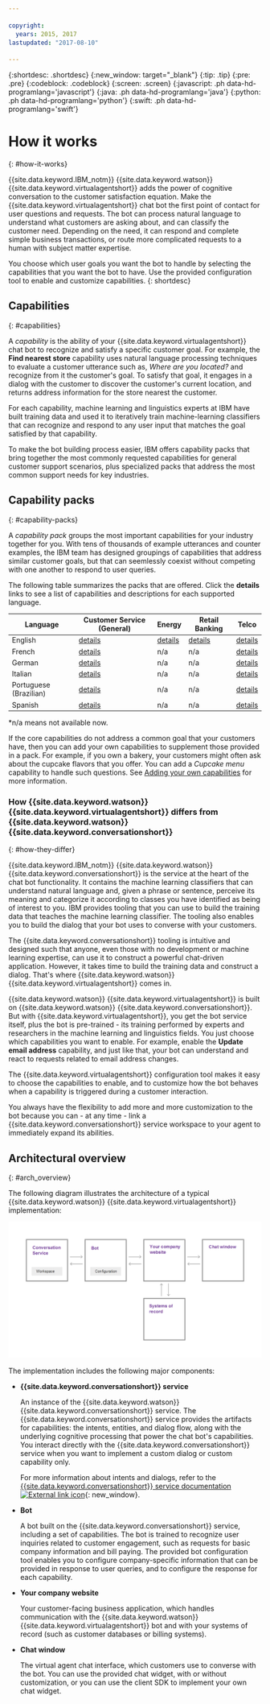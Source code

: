 ```yaml
---

copyright:
  years: 2015, 2017
lastupdated: "2017-08-10"

---
```


{:shortdesc: .shortdesc}
{:new_window: target="_blank"}
{:tip: .tip}
{:pre: .pre}
{:codeblock: .codeblock}
{:screen: .screen}
{:javascript: .ph data-hd-programlang='javascript'}
{:java: .ph data-hd-programlang='java'}
{:python: .ph data-hd-programlang='python'}
{:swift: .ph data-hd-programlang='swift'}

# How it works
{: #how-it-works}

{{site.data.keyword.IBM_notm}} {{site.data.keyword.watson}} {{site.data.keyword.virtualagentshort}} adds the power of cognitive conversation to the customer satisfaction equation. Make the {{site.data.keyword.virtualagentshort}} chat bot the first point of contact for user questions and requests. The bot can process natural language to  understand what customers are asking about, and can classify the customer need. Depending on the need, it can respond and complete simple business transactions, or route more complicated requests to a human with subject matter expertise.

You choose which user goals you want the bot to handle by selecting the capabilities that you want the bot to have. Use the provided configuration tool to enable and customize capabilities.
{: shortdesc}

## Capabilities
{: #capabilities}

A *capability* is the ability of your {{site.data.keyword.virtualagentshort}} chat bot to recognize and satisfy a specific customer goal. For example, the **Find nearest store** capability uses natural language processing techniques to evaluate a customer utterance such as, *Where are you located?* and recognize from it the customer's goal. To satisfy that goal, it engages in a dialog with the customer to discover the customer's current location, and returns address information for the store nearest the customer.

For each capability, machine learning and linguistics experts at IBM have built training data and used it to iteratively train machine-learning classifiers that can recognize and respond to any user input that matches the goal satisfied by that capability.

To make the bot building process easier, IBM offers capability packs that bring together the most commonly requested capabilities for general customer support scenarios, plus specialized packs that address the most common support needs for key industries.

## Capability packs
{: #capability-packs}

A *capability pack* groups the most important capabilities for your industry together for you. With tens of thousands of example utterances and counter examples, the IBM team has designed groupings of capabilities that address similar customer goals, but that can seemlessly coexist without competing with one another to respond to user queries.

The following table summarizes the packs that are offered. Click the **details** links to see a list of capabilities and descriptions for each supported language.

| Language | Customer Service (General) | Energy  | Retail Banking | Telco   |
|----------|----------------------------|---------|----------------|---------|
| English  | [details](/docs/services/virtual-agent/capabilities_list_general.html?locale=en)   | [details](/docs/services/virtual-agent/capabilities_list_energy.html?locale=en) | [details](/docs/services/virtual-agent/capabilities_list_banking.html?locale=en)        | [details](/docs/services/virtual-agent/capabilities_list_telco.html?locale=en) |
| French   | [details](/docs/services/virtual-agent/capabilities_list_general.html?locale=fr)   | n/a     | n/a            | [details](/docs/services/virtual-agent/capabilities_list_telco.html?locale=fr) |
| German   | [details](/docs/services/virtual-agent/capabilities_list_general.html?locale=de) | n/a     | n/a            | [details](/docs/services/virtual-agent/capabilities_list_telco.html?locale=de) |
| Italian | [details](/docs/services/virtual-agent/capabilities_list_general.html?locale=it) | n/a | n/a | [details](/docs/services/virtual-agent/capabilities_list_telco.html?locale=it) |
| Portuguese (Brazilian) | [details](/docs/services/virtual-agent/capabilities_list_general.html?locale=pt-br)   | n/a     | n/a            | [details](/docs/services/virtual-agent/capabilities_list_telco.html?locale=pt-br) |
| Spanish | [details](/docs/services/virtual-agent/capabilities_list_general.html?locale=es)   | n/a     | n/a            | [details](/docs/services/virtual-agent/capabilities_list_telco.html?locale=es) |

*n/a means not available now.

If the core capabilities do not address a common goal that your customers have, then you can add your own capabilities to supplement those provided in a pack. For example, if you own a bakery, your customers might often ask about the cupcake flavors that you offer. You can add a *Cupcake menu* capability to handle such questions. See [Adding your own capabilities](add-custom-capabilities.html) for more information.

### How {{site.data.keyword.watson}} {{site.data.keyword.virtualagentshort}} differs from {{site.data.keyword.watson}} {{site.data.keyword.conversationshort}}
{: #how-they-differ}

{{site.data.keyword.IBM_notm}} {{site.data.keyword.watson}} {{site.data.keyword.conversationshort}} is the service at the heart of the chat bot functionality. It contains the machine learning classifiers that can understand natural language and, given a phrase or sentence, perceive its meaning and categorize it according to classes you have identified as being of interest to you. IBM provides tooling that you can use to build the training data that teaches the machine learning classifier. The tooling also enables you to build the dialog that your bot uses to converse with your customers.

The {{site.data.keyword.conversationshort}} tooling is intuitive and designed such that anyone, even those with no development or machine learning expertise, can use it to construct a powerful chat-driven application. However, it takes time to build the training data and construct a dialog. That's where {{site.data.keyword.watson}} {{site.data.keyword.virtualagentshort}} comes in.

{{site.data.keyword.watson}} {{site.data.keyword.virtualagentshort}} is built on {{site.data.keyword.watson}} {{site.data.keyword.conversationshort}}. But with {{site.data.keyword.virtualagentshort}}, you get the bot service itself, plus the bot is pre-trained - its training performed by experts and researchers in the machine learning and linguistics fields. You just choose which capabilities you want to enable. For example, enable the **Update email address** capability, and just like that, your bot can understand and react to requests related to email address changes.

The {{site.data.keyword.virtualagentshort}} configuration tool makes it easy to choose the capabilities to enable, and to customize how the bot behaves when a capability is triggered during a customer interaction.

You always have the flexibility to add more and more customization to the bot because you can - at any time - link a {{site.data.keyword.conversationshort}} service workspace to your agent to immediately expand its abilities.

## Architectural overview
{: #arch_overview}

The following diagram illustrates the architecture of a typical {{site.data.keyword.watson}} {{site.data.keyword.virtualagentshort}} implementation:

![Architectural overview](images/arch-overview.png)

The implementation includes the following major components:

- **{{site.data.keyword.conversationshort}} service**

    An instance of the {{site.data.keyword.watson}} {{site.data.keyword.conversationshort}} service. The {{site.data.keyword.conversationshort}} service provides the artifacts for capabilities: the intents, entities, and dialog flow, along with the underlying cognitive processing that power the chat bot's capabilities. You interact directly with the {{site.data.keyword.conversationshort}} service when you want to implement a custom dialog or custom capability only.

    For more information about intents and dialogs, refer to the [{{site.data.keyword.conversationshort}} service documentation ![External link icon](../../icons/launch-glyph.svg "External link icon")](https://console.bluemix.net/docs/services/conversation/index.html#about){: new_window}.

- **Bot**

    A bot built on the {{site.data.keyword.conversationshort}} service, including a set of capabilities. The bot is trained to recognize user inquiries related to customer engagement, such as requests for basic company information and bill paying. The provided bot configuration tool enables you to configure company-specific information that can be provided in response to user queries, and to configure the response for each capability.

- **Your company website**

    Your customer-facing business application, which handles communication with the {{site.data.keyword.watson}} {{site.data.keyword.virtualagentshort}} bot and with your systems of record (such as customer databases or billing systems).

- **Chat window**

    The virtual agent chat interface, which customers use to converse with the bot. You can use the provided chat widget, with or without customization, or you can use the client SDK to implement your own chat widget.
